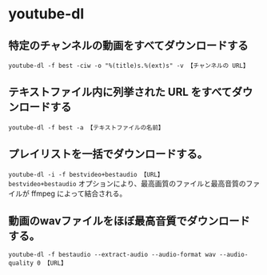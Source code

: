 # youtube-dl

## 特定のチャンネルの動画をすべてダウンロードする
`youtube-dl -f best -ciw -o "%(title)s.%(ext)s" -v 【チャンネルの URL】`

## テキストファイル内に列挙された URL をすべてダウンロードする
`youtube-dl -f best -a 【テキストファイルの名前】`

## プレイリストを一括でダウンロードする。
`youtube-dl -i -f bestvideo+bestaudio 【URL】`  
`bestvideo+bestaudio` オプションにより、最高画質のファイルと最高音質のファイルが ffmpeg によって結合される。

## 動画のwavファイルをほぼ最高音質でダウンロードする。
`youtube-dl -f bestaudio --extract-audio --audio-format wav --audio-quality 0 【URL】`